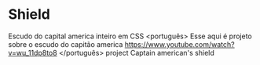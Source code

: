 # Shield
Escudo do capital america inteiro em CSS
<português> Esse aqui é projeto sobre o escudo do capitão america 
<ref>https://www.youtube.com/watch?v=wu_11dp8to8</ref>
</português>
<english> project Captain american's shield </english>
